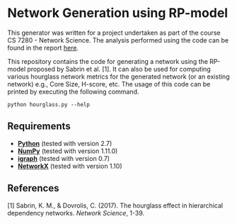# Network Generation using RP-model

This generator was written for a project undertaken as part of the course CS 7280 - Network Science. The analysis performed using the code can be found in the report [here](report.pdf).

This repository contains the code for generating a network using the RP-model proposed by Sabrin et al. [1].
It can also be used for computing various hourglass network metrics for the generated network (or an existing network) e.g., Core Size, H-score, etc.
The usage of this code can be printed by executing the following command.

```
python hourglass.py --help
```

## Requirements
* **[Python](https://www.python.org)** (tested with version 2.7)
* **[NumPy](http://www.numpy.org)** (tested with version 1.11.0)
* **[igraph](http://igraph.org/python/)** (tested with version 0.7)
* **[NetworkX](https://networkx.github.io)** (tested with version 1.10)

## References
[1] Sabrin, K. M., & Dovrolis, C. (2017). The hourglass effect in hierarchical dependency networks. *Network Science*, 1-39.
